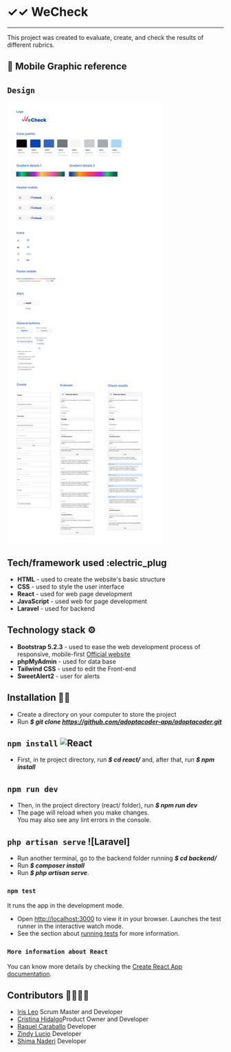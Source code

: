 # ✓✓ WeCheck
***

This project was created to evaluate, create, and check the results of different rubrics.

## :iphone: Mobile Graphic reference

## `Design`
![Image text](./react/src/assets/design_for_README.jpeg)





## Tech/framework used :electric_plug
* **HTML** - used to create the website's basic structure
* **CSS** - used to style the user interface
* **React** - used for web page development
* **JavaScript** - used web for page development
* **Laravel** - used for backend


## Technology stack :gear:
* **Bootstrap 5.2.3** - used to ease the web development process of responsive, mobile-first [Official website](https://getbootstrap.com/)
* **phpMyAdmin** - used for data base
* **Tailwind CSS** - used to edit the Front-end
* **SweetAlert2** - user for alerts

## Installation :mechanic:
* Create a directory on your computer to store the project
* Run ***$ git clone https://github.com/adoptacoder-app/adoptacoder.git*** 

## `npm install` ![React](https://user-images.githubusercontent.com/116796625/216713430-33d87daf-c335-4155-8aa7-bcdc715c49d2.svg)
* First, in te project directory, run ***$ cd react/*** and, after that, run ***$ npm install***

## `npm run dev`
* Then, in the project directory (react/ folder), run ***$ npm run dev***
* The page will reload when you make changes.\
You may also see any lint errors in the console.

## `php artisan serve` ![Laravel]
* Run another terminal, go to the backend folder running ***$ cd backend/***
* Run ***$ composer install***
* Run ***$ php artisan serve***.

### `npm test`
It runs the app in the development mode.
* Open [http://localhost:3000](http://localhost:3000) to view it in your browser.
Launches the test runner in the interactive watch mode.
* See the section about [running tests](https://facebook.github.io/create-react-app/docs/running-tests) for more information.

### `More information about React`
You can know more details by checking the [Create React App documentation](https://facebook.github.io/create-react-app/docs/getting-started).



## Contributors :family_woman_woman_girl_girl: 
* [Iris Leo](https://github.com/mauisiri) Scrum Master and Developer
* [Cristina Hidalgo](https://github.com/Crisktina)Product Owner and Developer
* [Raquel Caraballo](https://github.com/rcarabal2022) Developer
* [Zindy Lucio](https://github.com/LittleZ17) Developer
* [Shima Naderi](https://github.com/Archima20) Developer



